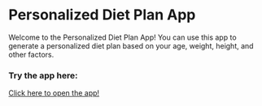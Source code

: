 # Personalized Diet Plan App

Welcome to the Personalized Diet Plan App! You can use this app to generate a personalized diet plan based on your age, weight, height, and other factors.

### Try the app here:

[Click here to open the app!](https://nbahador.github.io/Diet_Schedule_App/)
